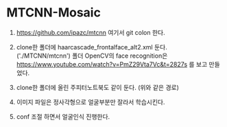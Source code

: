 # MTCNN-Mosaic

1. https://github.com/ipazc/mtcnn 여기서 git colon 한다.

2. clone한 폴더에 haarcascade_frontalface_alt2.xml 둔다. ('./MTCNN/mtcnn') 폴더
OpenCV의 face recognition은 https://www.youtube.com/watch?v=PmZ29Vta7Vc&t=2827s 를 보고 만들었다.

3. clone한 폴더에 올린 주피터노트북도 같이 둔다. (위와 같은 경로)

4. 이미지 파일은 정사각형으로 얼굴부분만 잘라서 학습시킨다.

5. conf 조절 하면서 얼굴인식 진행한다. 
